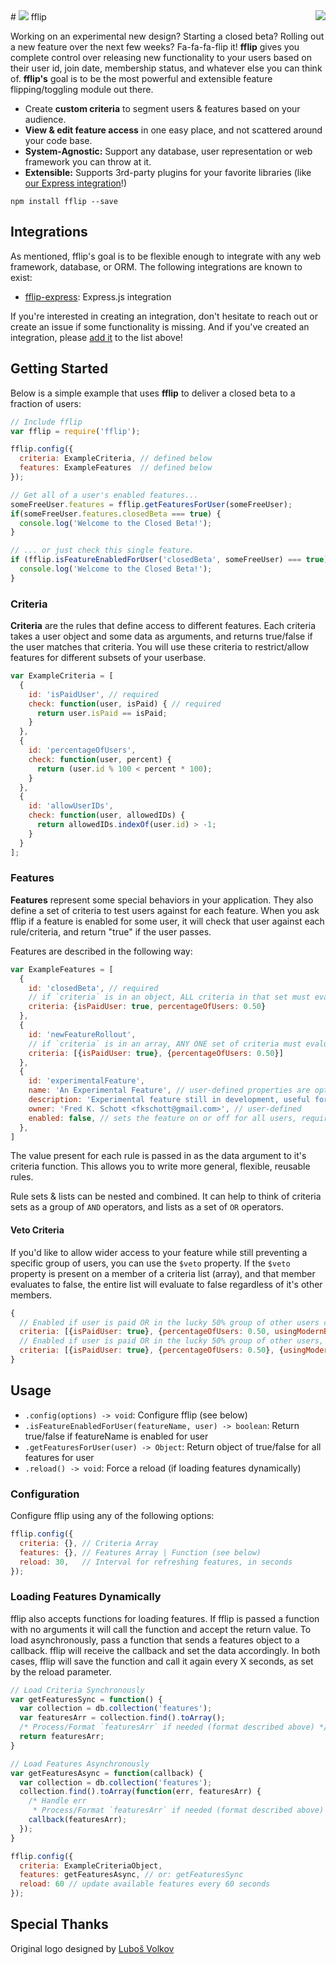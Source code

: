 <a href="https://www.npmjs.com/package/fflip">
  <img align="right" src="https://nodei.co/npm/fflip.png?compact=true" />
</a>
# <img src="http://fredkschott.com/img/fflipIcon2.png" /> fflip

Working on an experimental new design? Starting a closed beta? Rolling out a new feature over the next few weeks? Fa-fa-fa-flip it! __fflip__ gives you complete control over releasing new functionality to your users based on their user id, join date, membership status, and whatever else you can think of. __fflip's__ goal is to be the most powerful and extensible feature flipping/toggling module out there.

- Create __custom criteria__ to segment users & features based on your audience.
- __View & edit feature access__ in one easy place, and not scattered around your code base.
- __System-Agnostic:__ Support any database, user representation or web framework you can throw at it.
- __Extensible:__ Supports 3rd-party plugins for your favorite libraries (like [our Express integration](https://github.com/FredKSchott/fflip-express)!)

```
npm install fflip --save
```


## Integrations

As mentioned, fflip's goal is to be flexible enough to integrate with any web framework, database, or ORM. The following integrations are known to exist:

- [fflip-express](https://github.com/FredKSchott/fflip-express): Express.js integration

If you're interested in creating an integration, don't hesitate to reach out or create an issue if some functionality is missing. And if you've created an integration, please [add it](https://github.com/FredKSchott/fflip/edit/master/README.md) to the list above!


## Getting Started

Below is a simple example that uses __fflip__ to deliver a closed beta to a fraction of users:

```javascript
// Include fflip
var fflip = require('fflip');

fflip.config({
  criteria: ExampleCriteria, // defined below
  features: ExampleFeatures  // defined below
});

// Get all of a user's enabled features...
someFreeUser.features = fflip.getFeaturesForUser(someFreeUser);
if(someFreeUser.features.closedBeta === true) {
  console.log('Welcome to the Closed Beta!');
}

// ... or just check this single feature.
if (fflip.isFeatureEnabledForUser('closedBeta', someFreeUser) === true) {
  console.log('Welcome to the Closed Beta!');
}
```


### Criteria

**Criteria** are the rules that define access to different features. Each criteria takes a user object and some data as arguments, and returns true/false if the user matches that criteria. You will use these criteria to restrict/allow features for different subsets of your userbase.

```javascript
var ExampleCriteria = [
  {
    id: 'isPaidUser', // required
    check: function(user, isPaid) { // required
      return user.isPaid == isPaid;
    }
  },
  {
    id: 'percentageOfUsers',
    check: function(user, percent) {
      return (user.id % 100 < percent * 100);
    }
  },
  {
    id: 'allowUserIDs',
    check: function(user, allowedIDs) {
      return allowedIDs.indexOf(user.id) > -1;
    }
  }
];
```


### Features

**Features** represent some special behaviors in your application. They also define a set of criteria to test users against for each feature. When you ask fflip if a feature is enabled for some user, it will check that user against each rule/criteria, and return "true" if the user passes.

Features are described in the following way:

```javascript
var ExampleFeatures = [
  {
    id: 'closedBeta', // required
    // if `criteria` is in an object, ALL criteria in that set must evaluate to true to enable for user
    criteria: {isPaidUser: true, percentageOfUsers: 0.50}
  },
  {
    id: 'newFeatureRollout',
    // if `criteria` is in an array, ANY ONE set of criteria must evaluate to true to enable for user
    criteria: [{isPaidUser: true}, {percentageOfUsers: 0.50}]
  },
  {
    id: 'experimentalFeature',
    name: 'An Experimental Feature', // user-defined properties are optional but can be used to add important metadata
    description: 'Experimental feature still in development, useful for internal development', // user-defined
    owner: 'Fred K. Schott <fkschott@gmail.com>', // user-defined
    enabled: false, // sets the feature on or off for all users, required unless `criteria` is present instead
  },
]
```

The value present for each rule is passed in as the data argument to it's criteria function. This allows you to write more general, flexible, reusable rules.

Rule sets & lists can be nested and combined. It can help to think of criteria sets as a group of `AND` operators, and lists as a set of `OR` operators.


#### Veto Criteria

If you'd like to allow wider access to your feature while still preventing a specific group of users, you can use the `$veto` property. If the `$veto` property is present on a member of a criteria list (array), and that member evaluates to false, the entire list will evaluate to false regardless of it's other members.

```javascript
{
  // Enabled if user is paid OR in the lucky 50% group of other users currently using a modern browser
  criteria: [{isPaidUser: true}, {percentageOfUsers: 0.50, usingModernBrowser: true}]
  // Enabled if user is paid OR in the lucky 50% group of other users, BUT ONLY if using a modern browser
  criteria: [{isPaidUser: true}, {percentageOfUsers: 0.50}, {usingModernBrowser: true, $veto: true}]
}
```


## Usage

- `.config(options) -> void`: Configure fflip (see below)
- `.isFeatureEnabledForUser(featureName, user) -> boolean`: Return true/false if featureName is enabled for user
- `.getFeaturesForUser(user) -> Object`: Return object of true/false for all features for user
- `.reload() -> void`: Force a reload (if loading features dynamically)


### Configuration

Configure fflip using any of the following options:

```javascript
fflip.config({
  criteria: {}, // Criteria Array
  features: {}, // Features Array | Function (see below)
  reload: 30,   // Interval for refreshing features, in seconds
});
```


### Loading Features Dynamically

fflip also accepts functions for loading features. If fflip is passed a function with no arguments it will call the function and accept the return value. To load asynchronously, pass a function that sends a features object to a callback. fflip will receive the callback and set the data accordingly. In both cases, fflip will save the function and call it again every X seconds, as set by the reload parameter.

```javascript
// Load Criteria Synchronously
var getFeaturesSync = function() {
  var collection = db.collection('features');
  var featuresArr = collection.find().toArray();
  /* Process/Format `featuresArr` if needed (format described above) */
  return featuresArr;
}

// Load Features Asynchronously
var getFeaturesAsync = function(callback) {
  var collection = db.collection('features');
  collection.find().toArray(function(err, featuresArr) {
    /* Handle err
     * Process/Format `featuresArr` if needed (format described above) */
    callback(featuresArr);
  });
}

fflip.config({
  criteria: ExampleCriteriaObject,
  features: getFeaturesAsync, // or: getFeaturesSync
  reload: 60 // update available features every 60 seconds
});
```

## Special Thanks

Original logo designed by <a href="http://thenounproject.com/Luboš Volkov" target="_blank">Luboš Volkov</a>
